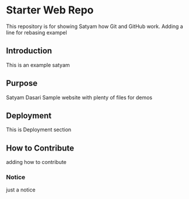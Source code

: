 # Starter Web Repo

This repository is for showing Satyam how Git and GitHub work.
Adding a line for rebasing exampel

## Introduction

This is an example satyam

## Purpose

Satyam Dasari Sample website with plenty of files for demos

## Deployment

This is Deployment section

## How to Contribute

adding how to contribute 

### Notice
just a notice